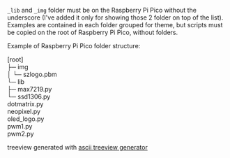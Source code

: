 `_lib` and `_img` folder must be on the Raspberry Pi Pico without the underscore (I've added it only for showing those 2 folder on top of the list).
Examples are contained in each folder grouped for theme, but scripts must be copied on the root of Raspberry Pi Pico, without folders.

Example of Raspberry Pi Pico folder structure:

[root]  
├─ img  
│   └─ szlogo.pbm  
└─ lib  
   ├─ max7219.py  
   └─ ssd1306.py  
dotmatrix.py  
neopixel.py  
oled_logo.py  
pwm1.py  
pwm2.py  

treeview generated with [ascii treeview generator](https://konohiroaki.github.io/ascii-treeview-generator/)
